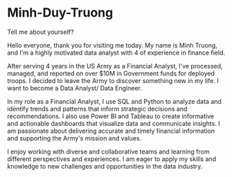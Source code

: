 # Minh-Duy-Truong
Tell me about yourself? 

Hello everyone, thank you for visiting me today. My name is Minh Truong, and I'm a highly motivated data analyst with 4 of experience in finance field.

After serving 4 years in the US Army as a Financial Analyst, I've processed, managed, and reported on over $10M in Government funds for deployed troops. I decided to leave the Army to discover something new in my life. I want to become a Data Analyst/ Data Engineer.

In my role as a Financial Analyst, I use SQL and Python to analyze data and identify trends and patterns that inform strategic decisions and recommendations. I also use Power BI and Tableau to create informative and actionable dashboards that visualize data and communicate insights. I am passionate about delivering accurate and timely financial information and supporting the Army's mission and values. 

I enjoy working with diverse and collaborative teams and learning from different perspectives and experiences. I am eager to apply my skills and knowledge to new challenges and opportunities in the data industry.

